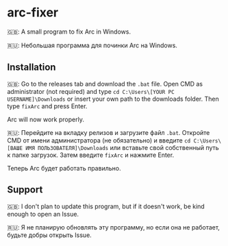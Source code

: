 # arc-fixer

🇬🇧:
A small program to fix Arc in Windows.

:ru::
Небольшая программа для починки Arc на Windows.

## Installation

🇬🇧:
Go to the releases tab and download the `.bat` file. Open CMD as administrator (not required) and type `cd C:\Users\[YOUR PC USERNAME]\Downloads` or insert your own path to the downloads folder.
Then type `fixArc` and press Enter.

Arc will now work properly.

:ru::
Перейдите на вкладку релизов и загрузите файл `.bat`. Откройте CMD от имени администратора (не обязательно) и введите `cd C:\Users\[ВАШЕ ИМЯ ПОЛЬЗОВАТЕЛЯ]\Downloads` или вставьте свой собственный путь к папке загрузок.
Затем введите `fixArc` и нажмите Enter.

Теперь Arc будет работать правильно.
    
## Support

🇬🇧:
I don't plan to update this program, but if it doesn't work, be kind enough to open an Issue.

:ru::
Я не планирую обновлять эту программу, но если она не работает, будьте добры открыть Issue.
